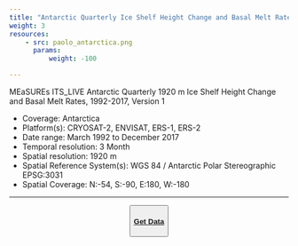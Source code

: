 ```yaml
---
title: "Antarctic Quarterly Ice Shelf Height Change and Basal Melt Rates (1992-2017)"
weight: 3
resources:
    - src: paolo_antarctica.png
      params:
          weight: -100

---
```


MEaSUREs ITS_LIVE Antarctic Quarterly 1920 m Ice Shelf Height Change and Basal Melt Rates, 1992-2017, Version 1

- Coverage: Antarctica
- Platform(s): CRYOSAT-2, ENVISAT, ERS-1, ERS-2
- Date range: March 1992 to December 2017
- Temporal resolution: 3 Month
- Spatial resolution: 1920 m
- Spatial Reference System(s): WGS 84 / Antarctic Polar Stereographic EPSG:3031
- Spatial Coverage:  N:-54, S:-90, E:180, W:-180

---

<center><button class="button is-large is-responsive"><a href="https://nsidc.org/data/nsidc-0792/"><h4>Get Data</h4></a></button></center>

